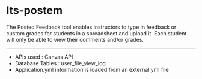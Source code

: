 # lts-postem

The Posted Feedback tool enables instructors to type in feedback or custom grades for students in a spreadsheet and upload it. Each student will only be able to view their comments and/or grades.

------

- APIs used : Canvas API
- Database Tables : user_file_view_log
- Application.yml information is loaded from an external yml file